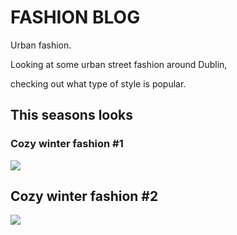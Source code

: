 <!DOCTYPE html>
<html>
<body>

<h1>FASHION BLOG</h1>
<p>Urban fashion.</p>

<p>Looking at some urban street fashion around Dublin,
  
checking out what type of style is popular.<p> 
  
  
 <h2> This seasons looks </h2> 
  
  <h3>Cozy winter fashion #1 </h3>


  
<img src="https://unsplash.com/photos/Nxck8QcAj84/download?force=true&w=2400">
     
<body> 
  
  <h2>Cozy winter fashion #2 </h2>
  
 <img src="https://unsplash.com/photos/2iwFfjJKJ7k/download?force=true&w=2400">



</body>
</html>

  
  
 

  
